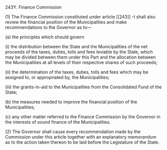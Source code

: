 243Y. Finance Commission

(1) The Finance Commission constituted under article [[243]] -I shall also review the financial position of the Municipalities and make recommendations to the Governor as to—

(a) the principles which should govern

(i) the distribution between the State and the Municipalities of the net proceeds of the taxes, duties, tolls and fees leviable by the State, which may be divided between them under this Part and the allocation between the Municipalities at all levels of their respective shares of such proceeds;

(ii) the determination of the taxes, duties, tolls and fees which may be assigned to, or appropriated by, the Municipalities;

(iii) the grants-in-aid to the Municipalities from the Consolidated Fund of the State;

(b) the measures needed to improve the financial position of the Municipalities;

(c) any other matter referred to the Finance Commission by the Governor in the interests of sound finance of the Municipalities.

(2) The Governor shall cause every recommendation made by the Commission under this article together with an explanatory memorandum as to the action taken thereon to be laid before the Legislature of the State.

